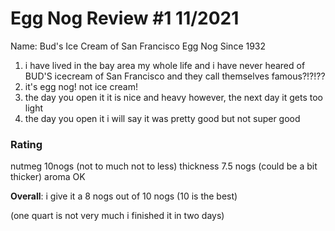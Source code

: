 # Egg Nog Review #1 11/2021

Name: Bud's Ice Cream of San Francisco Egg Nog Since 1932

1. i have lived in the bay area my whole life and i have never heared of BUD'S icecream of San Francisco and they call themselves famous?!?!??
1. it's egg nog! not ice cream!
1. the day you open it it is nice and heavy however, the next day it gets too light
1. the day you open it i will say it was pretty good but not super good

### Rating
nutmeg 10nogs (not to much not to less)
thickness 7.5 nogs (could be a bit thicker)
aroma OK

**Overall**: i give it a 8 nogs out of 10 nogs (10 is the best)

(one quart is not very much i finished it in two days)

















































































































































































































































































































































































